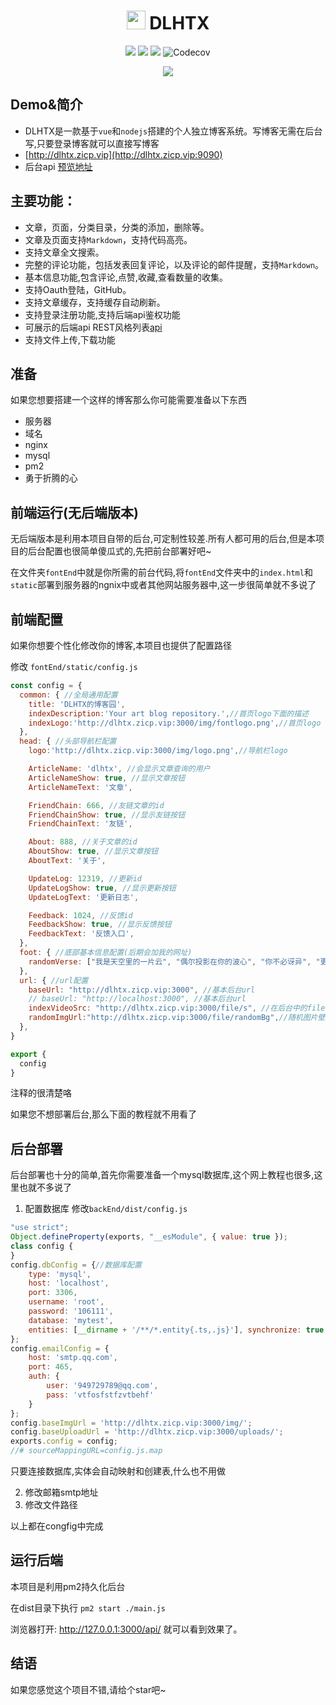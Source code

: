 <div align="center">
  <h1 style=''><img with='30' height='30' src='http://dlhtx.zicp.vip:3000/img/logo.png'> </img>DLHTX</h1>

<img src="https://img.shields.io/badge/coverage-98-green?style=flat-square" style='display: inline;'></img> <img src="https://img.shields.io/badge/version-1.0.2-blue?style=flat-square" style='display: inline;'></img> <img src="https://img.shields.io/badge/platform-pc&mobile-green?style=flat-square" style='display: inline;'></img> <img alt="Codecov" src="https://img.shields.io/badge/node->=6.0.0-brightgreen?style=flat-square&logo=node.js" style='display: inline;'></img>


<img src='http://dlhtx.zicp.vip:3000/uploads/1573549778563*GIF.gif'></img>
</div>

## Demo&简介
- DLHTX是一款基于`vue`和`nodejs`搭建的个人独立博客系统。写博客无需在后台写,只要登录博客就可以直接写博客
- [http://dlhtx.zicp.vip](http://dlhtx.zicp.vip:9090)
- 后台api [预览地址](http://dlhtx.zicp.vip:3000/api)

## 主要功能：
- 文章，页面，分类目录，分类的添加，删除等。
- 文章及页面支持`Markdown`，支持代码高亮。
- 支持文章全文搜索。
- 完整的评论功能，包括发表回复评论，以及评论的邮件提醒，支持`Markdown`。
- 基本信息功能,包含评论,点赞,收藏,查看数量的收集。
- 支持Oauth登陆，GitHub。
- 支持文章缓存，支持缓存自动刷新。
- 支持登录注册功能,支持后端api鉴权功能
- 可展示的后端api REST风格列表[api](http://dlhtx.zicp.vip:3000/api)
- 支持文件上传,下载功能

## 准备
 如果您想要搭建一个这样的博客那么你可能需要准备以下东西

- 服务器
- 域名
- nginx
- mysql
- pm2
- 勇于折腾的心

## 前端运行(无后端版本)
无后端版本是利用本项目自带的后台,可定制性较差.所有人都可用的后台,但是本项目的后台配置也很简单傻瓜式的,先把前台部署好吧~

在文件夹`fontEnd`中就是你所需的前台代码,将`fontEnd`文件夹中的`index.html`和`static`部署到服务器的ngnix中或者其他网站服务器中,这一步很简单就不多说了


## 前端配置
如果你想要个性化修改你的博客,本项目也提供了配置路径

修改
`fontEnd/static/config.js`
``` javascript
const config = {
  common: { //全局通用配置
    title: 'DLHTX的博客园',
    indexDescription:'Your art blog repository.',//首页logo下面的描述
    indexLogo:'http://dlhtx.zicp.vip:3000/img/fontlogo.png',//首页logo
  },
  head: { //头部导航栏配置
    logo:'http://dlhtx.zicp.vip:3000/img/logo.png',//导航栏logo

    ArticleName: 'dlhtx', //会显示文章查询的用户
    ArticleNameShow: true, //显示文章按钮
    ArticleNameText: '文章',

    FriendChain: 666, //友链文章的id
    FriendChainShow: true, //显示友链按钮
    FriendChainText: '友链',

    About: 888, //关于文章的id
    AboutShow: true, //显示文章按钮
    AboutText: '关于',

    UpdateLog: 12319, //更新id
    UpdateLogShow: true, //显示更新按钮
    UpdateLogText: '更新日志',

    Feedback: 1024, //反馈id
    FeedbackShow: true, //显示反馈按钮
    FeedbackText: '反馈入口',
  },
  foot: { //底部基本信息配置(后期会加我的网址)
    randomVerse: ["我是天空里的一片云", "偶尔投影在你的波心", "你不必讶异", "更无须欢喜", "在转瞬间消灭了踪影", "你我相逢在黑夜的海上", "在这交会时互放的光亮"], //底部随机诗句
  },
  url: { //url配置
    baseUrl: "http://dlhtx.zicp.vip:3000", //基本后台url
    // baseUrl: "http://localhost:3000", //基本后台url
    indexVideoSrc: "http://dlhtx.zicp.vip:3000/file/s", //在后台中的file文件夹放入随机10个封面视频mp4格式
    randomImgUrl:"http://dlhtx.zicp.vip:3000/file/randomBg",//随机图片壁纸,替换后台url和 file/randomBg里面的壁纸
  },
}

export {
  config
}

```
注释的很清楚咯

如果您不想部署后台,那么下面的教程就不用看了


## 后台部署
后台部署也十分的简单,首先你需要准备一个mysql数据库,这个网上教程也很多,这里也就不多说了

1. 配置数据库
修改`backEnd/dist/config.js`

```javascript
"use strict";
Object.defineProperty(exports, "__esModule", { value: true });
class config {
}
config.dbConfig = {//数据库配置
    type: 'mysql',
    host: 'localhost',
    port: 3306,
    username: 'root',
    password: '106111',
    database: 'mytest',
    entities: [__dirname + '/**/*.entity{.ts,.js}'], synchronize: true,
};
config.emailConfig = {
    host: 'smtp.qq.com',
    port: 465,
    auth: {
        user: '949729789@qq.com',
        pass: 'vtfosfstfzvtbehf'
    }
};
config.baseImgUrl = 'http://dlhtx.zicp.vip:3000/img/';
config.baseUploadUrl = 'http://dlhtx.zicp.vip:3000/uploads/';
exports.config = config;
//# sourceMappingURL=config.js.map
```
只要连接数据库,实体会自动映射和创建表,什么也不用做

2. 修改邮箱smtp地址
3. 修改文件路径

以上都在congfig中完成

## 运行后端
本项目是利用pm2持久化后台


在dist目录下执行
`pm2 start ./main.js`

浏览器打开: http://127.0.0.1:3000/api/  就可以看到效果了。

## 结语
如果您感觉这个项目不错,请给个star吧~


